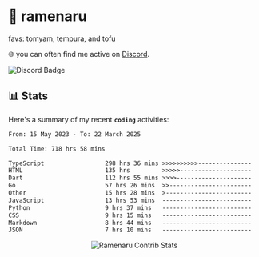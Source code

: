 # 🍜 ramenaru
favs: tomyam, tempura, and tofu

🌐 you can often find me active on [Discord](https://discordapp.com/users/503291004200157185).

![Discord Badge](https://dcbadge.vercel.app/api/shield/503291004200157185)

## 📊 Stats

Here's a summary of my recent **`coding`** activities:

<!--START_SECTION:waka-->

```txt
From: 15 May 2023 - To: 22 March 2025

Total Time: 718 hrs 58 mins

TypeScript                 298 hrs 36 mins >>>>>>>>>>---------------   41.53 %
HTML                       135 hrs         >>>>>--------------------   18.78 %
Dart                       112 hrs 55 mins >>>>---------------------   15.71 %
Go                         57 hrs 26 mins  >>-----------------------   07.99 %
Other                      15 hrs 28 mins  >------------------------   02.15 %
JavaScript                 13 hrs 53 mins  -------------------------   01.93 %
Python                     9 hrs 37 mins   -------------------------   01.34 %
CSS                        9 hrs 15 mins   -------------------------   01.29 %
Markdown                   8 hrs 44 mins   -------------------------   01.22 %
JSON                       7 hrs 10 mins   -------------------------   01.00 %
```

<!--END_SECTION:waka-->

<div style="text-align: center;">
   <img align="center" src="https://github-readme-streak-stats.herokuapp.com/?user=Ramenaru&theme=dark&card_width=520" alt="Ramenaru Contrib Stats" />
</div>

